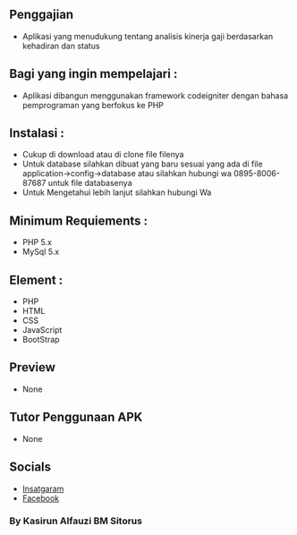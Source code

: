 ## Penggajian
- Aplikasi yang menudukung tentang analisis kinerja gaji berdasarkan kehadiran dan status

## Bagi yang ingin mempelajari :
- Aplikasi dibangun menggunakan framework codeigniter dengan bahasa pemprograman yang berfokus ke PHP

## Instalasi :
- Cukup di download atau di clone file filenya
- Untuk database silahkan dibuat yang baru sesuai yang ada di file application->config->database atau silahkan hubungi wa 0895-8006-87687 untuk file databasenya
- Untuk Mengetahui lebih lanjut silahkan hubungi Wa

## Minimum Requiements :
- PHP 5.x
- MySql 5.x

## Element :
- PHP
- HTML
- CSS
- JavaScript
- BootStrap

## Preview
- None

## Tutor Penggunaan APK
- None

## Socials
- [Insatgaram](https://www.instagram.com/kasirun.sitorus/)
- [Facebook](https://www.facebook.com/kasirun.sitorus)

### By Kasirun Alfauzi BM Sitorus

  
